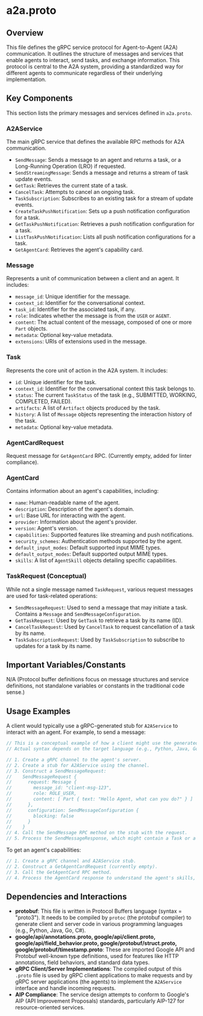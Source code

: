 # a2a.proto

## Overview

This file defines the gRPC service protocol for Agent-to-Agent (A2A) communication. It outlines the structure of messages and services that enable agents to interact, send tasks, and exchange information. This protocol is central to the A2A system, providing a standardized way for different agents to communicate regardless of their underlying implementation.

## Key Components

This section lists the primary messages and services defined in `a2a.proto`.

### A2AService

The main gRPC service that defines the available RPC methods for A2A communication.
- `SendMessage`: Sends a message to an agent and returns a task, or a Long-Running Operation (LRO) if requested.
- `SendStreamingMessage`: Sends a message and returns a stream of task update events.
- `GetTask`: Retrieves the current state of a task.
- `CancelTask`: Attempts to cancel an ongoing task.
- `TaskSubscription`: Subscribes to an existing task for a stream of update events.
- `CreateTaskPushNotification`: Sets up a push notification configuration for a task.
- `GetTaskPushNotification`: Retrieves a push notification configuration for a task.
- `ListTaskPushNotification`: Lists all push notification configurations for a task.
- `GetAgentCard`: Retrieves the agent's capability card.

### Message

Represents a unit of communication between a client and an agent. It includes:
- `message_id`: Unique identifier for the message.
- `context_id`: Identifier for the conversational context.
- `task_id`: Identifier for the associated task, if any.
- `role`: Indicates whether the message is from the `USER` or `AGENT`.
- `content`: The actual content of the message, composed of one or more `Part` objects.
- `metadata`: Optional key-value metadata.
- `extensions`: URIs of extensions used in the message.

### Task

Represents the core unit of action in the A2A system. It includes:
- `id`: Unique identifier for the task.
- `context_id`: Identifier for the conversational context this task belongs to.
- `status`: The current `TaskStatus` of the task (e.g., SUBMITTED, WORKING, COMPLETED, FAILED).
- `artifacts`: A list of `Artifact` objects produced by the task.
- `history`: A list of `Message` objects representing the interaction history of the task.
- `metadata`: Optional key-value metadata.

### AgentCardRequest

Request message for `GetAgentCard` RPC. (Currently empty, added for linter compliance).

### AgentCard

Contains information about an agent's capabilities, including:
- `name`: Human-readable name of the agent.
- `description`: Description of the agent's domain.
- `url`: Base URL for interacting with the agent.
- `provider`: Information about the agent's provider.
- `version`: Agent's version.
- `capabilities`: Supported features like streaming and push notifications.
- `security_schemes`: Authentication methods supported by the agent.
- `default_input_modes`: Default supported input MIME types.
- `default_output_modes`: Default supported output MIME types.
- `skills`: A list of `AgentSkill` objects detailing specific capabilities.

### TaskRequest (Conceptual)

While not a single message named `TaskRequest`, various request messages are used for task-related operations:
- `SendMessageRequest`: Used to send a message that may initiate a task. Contains a `Message` and `SendMessageConfiguration`.
- `GetTaskRequest`: Used by `GetTask` to retrieve a task by its name (ID).
- `CancelTaskRequest`: Used by `CancelTask` to request cancellation of a task by its name.
- `TaskSubscriptionRequest`: Used by `TaskSubscription` to subscribe to updates for a task by its name.

## Important Variables/Constants

N/A (Protocol buffer definitions focus on message structures and service definitions, not standalone variables or constants in the traditional code sense.)

## Usage Examples

A client would typically use a gRPC-generated stub for `A2AService` to interact with an agent. For example, to send a message:

```protobuf
// This is a conceptual example of how a client might use the generated code.
// Actual syntax depends on the target language (e.g., Python, Java, Go).

// 1. Create a gRPC channel to the agent's server.
// 2. Create a stub for A2AService using the channel.
// 3. Construct a SendMessageRequest:
//    SendMessageRequest {
//      request: Message {
//        message_id: "client-msg-123",
//        role: ROLE_USER,
//        content: [ Part { text: "Hello Agent, what can you do?" } ]
//      },
//      configuration: SendMessageConfiguration {
//        blocking: false
//      }
//    }
// 4. Call the SendMessage RPC method on the stub with the request.
// 5. Process the SendMessageResponse, which might contain a Task or a Message.
```

To get an agent's capabilities:
```protobuf
// 1. Create a gRPC channel and A2AService stub.
// 2. Construct a GetAgentCardRequest (currently empty).
// 3. Call the GetAgentCard RPC method.
// 4. Process the AgentCard response to understand the agent's skills, auth, etc.
```

## Dependencies and Interactions

- **protobuf**: This file is written in Protocol Buffers language (syntax = "proto3"). It needs to be compiled by `protoc` (the protobuf compiler) to generate client and server code in various programming languages (e.g., Python, Java, Go, C#).
- **google/api/annotations.proto, google/api/client.proto, google/api/field_behavior.proto, google/protobuf/struct.proto, google/protobuf/timestamp.proto**: These are imported Google API and Protobuf well-known type definitions, used for features like HTTP annotations, field behaviors, and standard data types.
- **gRPC Client/Server Implementations**: The compiled output of this `.proto` file is used by gRPC client applications to make requests and by gRPC server applications (the agents) to implement the `A2AService` interface and handle incoming requests.
- **AIP Compliance**: The service design attempts to conform to Google's AIP (API Improvement Proposals) standards, particularly AIP-127 for resource-oriented services.
